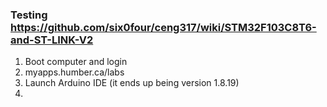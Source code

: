 ### Testing https://github.com/six0four/ceng317/wiki/STM32F103C8T6-and-ST-LINK-V2

1. Boot computer and login
2. myapps.humber.ca/labs
3. Launch Arduino IDE (it ends up being version 1.8.19)
4. 
